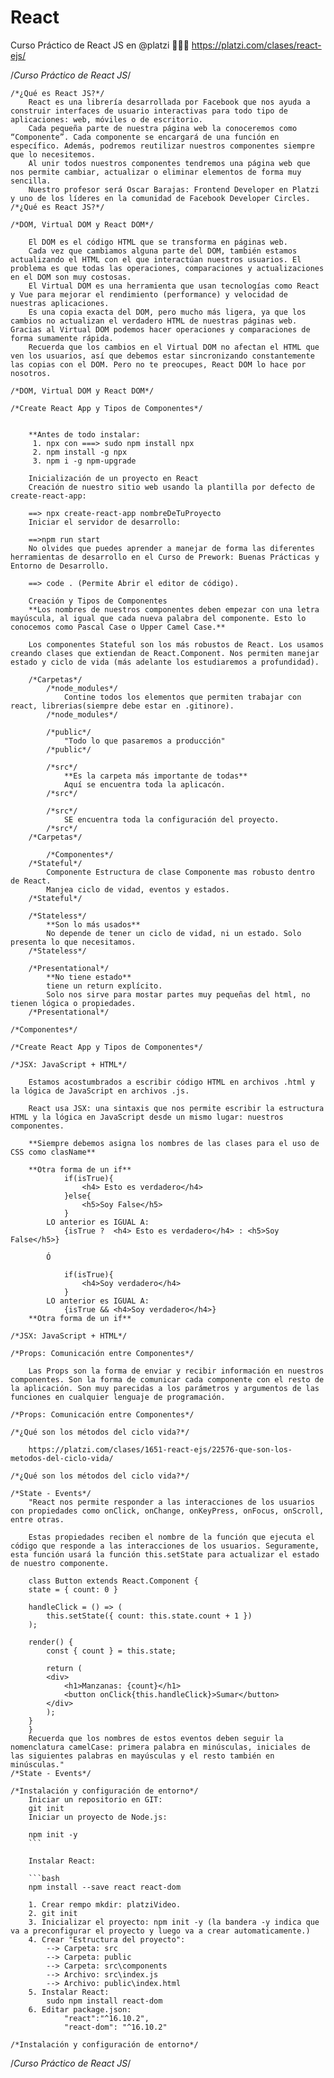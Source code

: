 # React
Curso Práctico de React JS en @platzi 💚💚💚 https://platzi.com/clases/react-ejs/

/*Curso Práctico de React JS*/
	
	/*¿Qué es React JS?*/
		React es una librería desarrollada por Facebook que nos ayuda a construir interfaces de usuario interactivas para todo tipo de aplicaciones: web, móviles o de escritorio.
		Cada pequeña parte de nuestra página web la conoceremos como “Componente”. Cada componente se encargará de una función en específico. Además, podremos reutilizar nuestros componentes siempre que lo necesitemos.
		Al unir todos nuestros componentes tendremos una página web que nos permite cambiar, actualizar o eliminar elementos de forma muy sencilla.
		Nuestro profesor será Oscar Barajas: Frontend Developer en Platzi y uno de los líderes en la comunidad de Facebook Developer Circles.
	/*¿Qué es React JS?*/
	
	/*DOM, Virtual DOM y React DOM*/

		El DOM es el código HTML que se transforma en páginas web.
		Cada vez que cambiamos alguna parte del DOM, también estamos actualizando el HTML con el que interactúan nuestros usuarios. El problema es que todas las operaciones, comparaciones y actualizaciones en el DOM son muy costosas.
		El Virtual DOM es una herramienta que usan tecnologías como React y Vue para mejorar el rendimiento (performance) y velocidad de nuestras aplicaciones.
		Es una copia exacta del DOM, pero mucho más ligera, ya que los cambios no actualizan el verdadero HTML de nuestras páginas web. Gracias al Virtual DOM podemos hacer operaciones y comparaciones de forma sumamente rápida.
		Recuerda que los cambios en el Virtual DOM no afectan el HTML que ven los usuarios, así que debemos estar sincronizando constantemente las copias con el DOM. Pero no te preocupes, React DOM lo hace por nosotros.

	/*DOM, Virtual DOM y React DOM*/

	/*Create React App y Tipos de Componentes*/


		**Antes de todo instalar:
		 1. npx con ===> sudo npm install npx
		 2. npm install -g npx
		 3. npm i -g npm-upgrade

		Inicialización de un proyecto en React
		Creación de nuestro sitio web usando la plantilla por defecto de create-react-app:

		==> npx create-react-app nombreDeTuProyecto
		Iniciar el servidor de desarrollo:

		==>npm run start
		No olvides que puedes aprender a manejar de forma las diferentes herramientas de desarrollo en el Curso de Prework: Buenas Prácticas y Entorno de Desarrollo.

		==> code . (Permite Abrir el editor de código).

		Creación y Tipos de Componentes
		**Los nombres de nuestros componentes deben empezar con una letra mayúscula, al igual que cada nueva palabra del componente. Esto lo conocemos como Pascal Case o Upper Camel Case.**

		Los componentes Stateful son los más robustos de React. Los usamos creando clases que extiendan de React.Component. Nos permiten manejar estado y ciclo de vida (más adelante los estudiaremos a profundidad).

		/*Carpetas*/
			/*node_modules*/
				Contine todos los elementos que permiten trabajar con react, librerias(siempre debe estar en .gitinore).
			/*node_modules*/
			
			/*public*/
				"Todo lo que pasaremos a producción"
			/*public*/

			/*src*/
				**Es la carpeta más importante de todas**
				Aquí se encuentra toda la aplicacón.
			/*src*/

			/*src*/
				SE encuentra toda la configuración del proyecto.
			/*src*/
		/*Carpetas*/

			/*Componentes*/
		/*Stateful*/
			Componente Estructura de clase Componente mas robusto dentro de React.
			Manjea ciclo de vidad, eventos y estados.
		/*Stateful*/

		/*Stateless*/
			**Son lo más usados**
			No depende de tener un ciclo de vidad, ni un estado. Solo presenta lo que necesitamos.
		/*Stateless*/

		/*Presentational*/
			**No tiene estado**
			tiene un return explícito.
			Solo nos sirve para mostar partes muy pequeñas del html, no tienen lógica o propiedades.
		/*Presentational*/

	/*Componentes*/

	/*Create React App y Tipos de Componentes*/

	/*JSX: JavaScript + HTML*/

		Estamos acostumbrados a escribir código HTML en archivos .html y la lógica de JavaScript en archivos .js.

		React usa JSX: una sintaxis que nos permite escribir la estructura HTML y la lógica en JavaScript desde un mismo lugar: nuestros componentes.
		
		**Siempre debemos asigna los nombres de las clases para el uso de CSS como clasName**

		**Otra forma de un if**
				if(isTrue){
					<h4> Esto es verdadero</h4>
				}else{
					<h5>Soy False</h5>
				} 
			LO anterior es IGUAL A:
				{isTrue ?  <h4> Esto es verdadero</h4> : <h5>Soy False</h5>}

			Ó

				if(isTrue){
					<h4>Soy verdadero</h4>
				}
			LO anterior es IGUAL A:
				{isTrue && <h4>Soy verdadero</h4>}
		**Otra forma de un if**
		
	/*JSX: JavaScript + HTML*/

	/*Props: Comunicación entre Componentes*/

		Las Props son la forma de enviar y recibir información en nuestros componentes. Son la forma de comunicar cada componente con el resto de la aplicación. Son muy parecidas a los parámetros y argumentos de las funciones en cualquier lenguaje de programación.

	/*Props: Comunicación entre Componentes*/

	/*¿Qué son los métodos del ciclo vida?*/

		https://platzi.com/clases/1651-react-ejs/22576-que-son-los-metodos-del-ciclo-vida/

	/*¿Qué son los métodos del ciclo vida?*/

	/*State - Events*/
		"React nos permite responder a las interacciones de los usuarios con propiedades como onClick, onChange, onKeyPress, onFocus, onScroll, entre otras.

		Estas propiedades reciben el nombre de la función que ejecuta el código que responde a las interacciones de los usuarios. Seguramente, esta función usará la función this.setState para actualizar el estado de nuestro componente.

		class Button extends React.Component {
		state = { count: 0 }

		handleClick = () => (
			this.setState({ count: this.state.count + 1 })
		);

		render() {
			const { count } = this.state;

			return (
			<div>
				<h1>Manzanas: {count}</h1>
				<button onClick{this.handleClick}>Sumar</button>
			</div>
			);
		}
		}
		Recuerda que los nombres de estos eventos deben seguir la nomenclatura camelCase: primera palabra en minúsculas, iniciales de las siguientes palabras en mayúsculas y el resto también en minúsculas."
	/*State - Events*/

	/*Instalación y configuración de entorno*/
		Iniciar un repositorio en GIT:
		git init
		Iniciar un proyecto de Node.js:

		npm init -y
		```

		Instalar React:

		```bash
		npm install --save react react-dom

		1. Crear rempo mkdir: platziVideo.
		2. git init
		3. Inicializar el proyecto: npm init -y (la bandera -y indica que va a preconfigurar el proyecto y luego va a crear automaticamente.)
		4. Crear "Estructura del proyecto":
			--> Carpeta: src
			--> Carpeta: public
			--> Carpeta: src\components
			--> Archivo: src\index.js
			--> Archivo: public\index.html
		5. Instalar React:
			sudo npm install react-dom
		6. Editar package.json:	
            	"react":"^16.10.2",
		        "react-dom": "^16.10.2"
	
	/*Instalación y configuración de entorno*/

/*Curso Práctico de React JS*/

